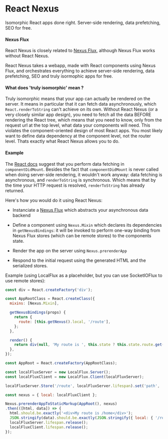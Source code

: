React Nexus
===========

Isomorphic React apps done right. Server-side rendering, data prefetching, SEO for free.

#### Nexus Flux

React Nexus is closely related to [Nexus Flux](https://github.com/elierotenberg/nexus-flux), although Nexus Flux works without React Nexus.

React Nexus takes a webapp, made with React components using Nexus Flux, and orchestrates everything to achieve server-side rendering, data prefetching, SEO and truly isormophic apps for free.

#### What does 'truly isomorphic' mean ?

Truly isomorphic means that your app can actually be rendered on the server. It means in particular that it can fetch data asynchronously, which `React.renderToString` can't achieve on its own. Without React Nexus (or a very closely similar app design), you need to fetch all the data BEFORE rendering the React tree, which means that you need to know, only from the request url at the top level, what data your components will need. This violates the component-oriented design of most React apps. You most likely want to define data dependency at the component level, not the router level. Thats exactly what React Nexus allows you to do.

#### Example

The [React docs](http://facebook.github.io/react/tips/initial-ajax.html) suggest that you perform data fetching in `componentDidMount`. Besides the fact that `componentDidMount` is never called when doing server-side rendering, it wouldn't work anyway: data fetching is asynchronous, and `renderToString` is synchronous. Which means that by the time your HTTP request is resolved, `renderToString` has already returned.

Here's how you would do it using React Nexus:

- Instanciate a [Nexus Flux](https://github.com/elierotenberg/nexus-flux) which abstracts your asynchronous data backend

- Define a component using `Nexus.Mixin` which declares its dependencies in `getNexusBindings`: it will be invoked to perform one-way binding from Nexus Flux stores (which can be remote stores) to the components state.

- Render the app on the server using `Nexus.prerenderApp`

- Respond to the initial request using the generated HTML and the serialized stores.


Example (using LocalFlux as a placeholder, but you can use SocketIOFlux to use remote stores):

```js
const div = React.createFactory('div');

const AppRootClass = React.createClass({
  mixins: [Nexus.Mixin],

  getNexusBindings(props) {
    return {
      route: [this.getNexus().local, '/route'],
    };
  },

  render() {
    return div(null, 'My route is ', this.state ? this.state.route.get('path') : null);
  },
});

const AppRoot = React.createFactory(AppRootClass);

const localFluxServer = new LocalFlux.Server();
const localFluxClient = new LocalFlux.Client(localFluxServer);

localFluxServer.Store('/route', localFluxServer.lifespan).set('path', '/home').commit();

const nexus = { local: localFluxClient };

Nexus.prerenderAppToStaticMarkup(AppRoot(), nexus)
.then(([html, data]) => {
  html.should.be.exactly('<div>My route is /home</div>');
  JSON.stringify(data).should.be.exactly(JSON.stringify({ local: { '/route': { path: '/home' }}}));
  localFluxServer.lifespan.release();
  localFluxClient.lifespan.release();
});
```


